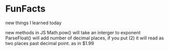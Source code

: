 # FunFacts
new things I learned today

new methods in JS
Math.pow() will take an interger to exponent
ParseFloat() will add number of decimal places, if you put (2) it will read as two places past decimal point. as in $1.99


